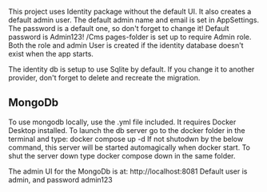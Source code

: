 ﻿This project uses Identity package without the default UI.
It also creates a default admin user. The default admin name and email is set in AppSettings. The password is a default one, so don't forget to change it!
Default password is Admin123!
/Cms pages-folder is set up to require Admin role.
Both the role and admin User is created if the identity database doesn't exist when the app starts.

The identity db is setup to use Sqlite by default. If you change it to another provider, don't forget to delete and recreate the migration.


MongoDb
---
To use mongodb locally, use the .yml file included. It requires Docker Desktop installed.
To launch the db server go to the docker folder in the terminal and type:
docker compose up -d
If not shutodwn by the below command, this server will be started automagically when docker start.
To shut the server down type docker compose down in the same folder.

The admin UI for the MongoDb is at:
http://localhost:8081
Default user is admin, and password admin123
